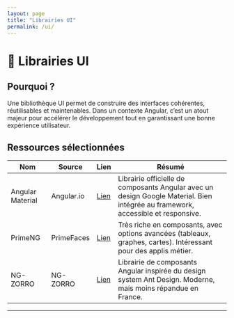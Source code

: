 ```yaml
---
layout: page
title: "Librairies UI"
permalink: /ui/
---
```


# 🎨 Librairies UI

## Pourquoi ?

Une bibliothèque UI permet de construire des interfaces cohérentes, réutilisables et maintenables. Dans un contexte Angular, c’est un atout majeur pour accélérer le développement tout en garantissant une bonne expérience utilisateur.

## Ressources sélectionnées

| Nom | Source | Lien | Résumé |
|-----|--------|------|--------|
| Angular Material | Angular.io | [Lien](https://material.angular.io/) | Librairie officielle de composants Angular avec un design Google Material. Bien intégrée au framework, accessible et responsive. |
| PrimeNG | PrimeFaces | [Lien](https://www.primefaces.org/primeng/) | Très riche en composants, avec options avancées (tableaux, graphes, cartes). Intéressant pour des applis métier. |
| NG-ZORRO | NG-ZORRO | [Lien](https://ng.ant.design/docs/introduce/en) | Librairie de composants Angular inspirée du design system Ant Design. Moderne, mais moins répandue en France. |

---
